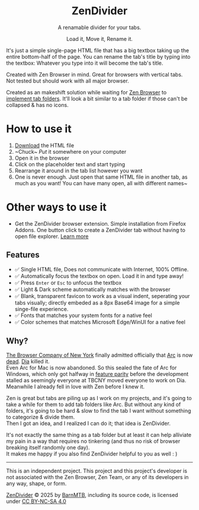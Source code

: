 <h1 align="center">ZenDivider</h1>
<p align="center">A renamable divider for your tabs.</p>
<p align="center">Load it, Move it, Rename it.</p>

It's just a simple single-page HTML file that has a big textbox taking up the entire bottom-half of the page.
You can rename the tab's title by typing into the textbox: Whatever you type into it will become the tab's title.

Created with Zen Browser in mind. Great for browsers with vertical tabs. Not tested but should work with all major browser.

Created as an makeshift solution while waiting for [Zen Browser](https://github.com/zen-browser/desktop) to [implement tab folders](https://github.com/zen-browser/desktop/pull/7359). It'll look a bit similar to a tab folder if those can't be collapsed & has no icons.


# How to use it
1. [Download](https://github.com/BarnMTB/ZenDivider/releases) the HTML file
2. ~Chuck~ _Put_ it somewhere on your computer
3. Open it in the browser
4. Click on the placeholder text and start typing
5. Rearrange it around in the tab list however you want
6. One is never enough. Just open that same HTML file in another tab, as much as you want! You can have many open, all with different names~

# Other ways to use it
- Get the ZenDivider browser extension. Simple installation from Firefox Addons. One button click to create a ZenDivider tab without having to open file explorer. [Learn more](https://github.com/BarnMTB/ZenDividerHelper)

## Features
- ✅ Single HTML file, Does not communicate with Internet, 100% Offline.
- ✅ Automatically focus the textbox on open. Load it in and type away!
- ✅ Press `Enter` or `Esc` to unfocus the textbox
- ✅ Light & Dark scheme automatically matches with the browser
- ✅ Blank, transparent favicon to work as a visual indent, seperating your tabs visually; directly embeded as a 8px Base64 image for a simple singe-file experience.
- ✅ Fonts that matches your system fonts for a native feel
- ✅ Color schemes that matches Microsoft Edge/WinUI for a native feel

## Why?
  [The Browser Company of New York](https://thebrowser.company/) finally admitted officially that [Arc](https://arc.net/) is now [dead](https://browsercompany.substack.com/p/letter-to-arc-members-2025). [Dia](https://diabrowser.com/) killed it.   
  Even Arc for Mac is now abandoned. So this sealed the fate of Arc for Windows, which only got halfway in [feature parity](https://arcinternet.notion.site/Arc-for-Windows-Feature-Checklist-ffb56a81498845fc9ec9dfd6a045cd20?pvs=143) before the development stalled as seemingly everyone at TBCNY moved everyone to work on Dia.  
  Meanwhile I already fell in love with Zen before I knew it.  

  Zen is great but tabs are piling up as I work on my projects, and it's going to take a while for them to add tab folders like Arc. But without any kind of folders, it's going to be hard & slow to find the tab I want without something to categorize & divide them.  
  Then I got an idea, and I realized I can do it; that idea is ZenDivider.  

  It's not exactly the same thing as a tab folder but at least it can help alliviate my pain in a way that requires no tinkering (and thus no risk of browser breaking itself randomly one day).  
  It makes me happy if you also find ZenDivider helpful to you as well : )  

---
This is an independent project. This project and this project's developer is not associated with the Zen Browser, Zen Team, or any of its developers in any way, shape, or form.

<a href="https://github.com/BarnMTB/ZenDivider">ZenDivider</a> © 2025 by <a href="https://github.com/BarnMTB">BarnMTB</a>, including its source code, is licensed under <a href="https://creativecommons.org/licenses/by-nc-sa/4.0/">CC BY-NC-SA 4.0</a>
